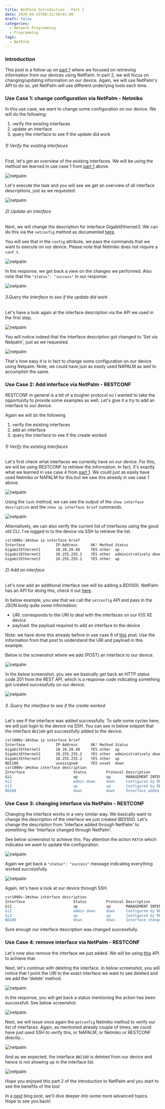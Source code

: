 ```yaml
---
title: NetPalm Introduction - Part 2
date: 2020-04-15T09:32:50+01:00
draft: false
categories:
  - Network Programming
  - Programming
tags:
  - NetPalm
---
```

### Introduction

This post is a follow up on [part 1](http://blog.wimwauters.com/networkprogrammability/2020-04-14_netpalm_introduction_part1/) where we focused on retrieving information from our devices using NetPalm. In part 2, we will focus on changing/updating information on our device. Again, we will use NetPalm's API to do so, yet NetPalm will use different underlying tools each time.

### Use Case 1: change configuration via NetPalm - Netmiko
In this use case, we want to change some configuration on our device. We will do the following:

1. verify the existing interfaces
2. update an interface
3. query the interface to see if the update did work

###### 1) Verify the existing interfaces

First, let's get an overview of the existing interfaces. We will be using the method we learned in use case 1 from [part 1](https://blog.wimwauters.com/networkprogrammability/2020-04-14_netpalm_introduction_part1/) above.

![netpalm](/images/2020-04-15-1.png)

Let's execute the task and you will see we get an overview of all interface descriptions, just as we requested.

![netpalm](/images/2020-04-15-2.png)

###### 2) Update an interface 
Next, we will change the description for interface GigabitEthernet3. We can do this via the `setconfig` method as documented [here](https://documenter.getpostman.com/view/2391814/SzYbxcQx?version=latest#c6c4ca08-6ba5-4272-b9cb-457e1a986d57).

You will see that in the `config` attribute, we pass the commands that we want to execute on our device. Please note that Netmiko does not require a `conf t`.

![netpalm](/images/2020-04-15-3.png)

In the response, we get back a view on the changes we performed. Also note that the `"status": "success"` in our response.

![netpalm](/images/2020-04-15-4.png)

######  3.Query the interface to see if the update did work

Let's have a look again at the interface description via the API we used in the first step.

![netpalm](/images/2020-04-15-5.png)

You will notice indeed that the interface description got changed to 'Set via Netpalm', just as we requested. 

![netpalm](/images/2020-04-15-6.png)

That's how easy it is in fact to change some configuration on our device using Netpalm. Note, we could have just as easily used NAPALM as well to accomplish the same.

### Use Case 2: Add interface via NetPalm - RESTCONF

RESTCONF in general is a bit of a tougher protocol so I wanted to take the opportunity to provide some examples as well. Let's give it a try to add an interface to our device.

Again we will do the following

1. verify the existing interfaces
2. add an interface
3. query the interface to see if the create worked

###### 1) Verify the existing interfaces

Let's first check what interfaces we currently have on our device. For this, we will be using RESTCONF to retrieve the information. In fact, it's exactly what we learned in use case 4 from [part 1](https://blog.wimwauters.com/networkprogrammability/2020-04-14_netpalm_introduction_part1/). We could just as easily have used Netmiko or NAPALM for this but we saw this already in use case 1 above.

![netpalm](/images/2020-04-15-7.png)

Using the `task` method, we can see the output of the `show interface description` and the `show ip interface brief` commands.

![netpalm](/images/2020-04-15-8.png)

Alternatively, we can also verify the current list of interfaces using the good old CLI. I've logged in to the device via SSH to retrieve the list.

```bash
csr1000v-1#show ip interface brief
Interface              IP-Address      OK? Method Status                Protocol
GigabitEthernet1       10.10.20.48     YES other  up                    up
GigabitEthernet2       10.255.255.2    YES other  administratively down down
GigabitEthernet3       10.255.255.2    YES other  up                    up
```
###### 2) Add an interface 

Let's now add an additional interface (we will be adding a BDI100). NetPalm has an API for doing this, check it out [here](https://documenter.getpostman.com/view/2391814/SzYbxcQx?version=latest#68da9960-7c95-4045-8a28-15becdb2b104).

In below example, you see that we call the `setconfig` API and pass in the JSON body quite some information:

- URI: corresponds to the URI to deal with the interfaces on our IOS XE device 
- payload: the payload required to add an interface to the device 

Note: we have done this already before in use case 6 of [this](https://blog.wimwauters.com/networkprogrammability/2020-04-03_restconf_introduction_part2/) post. Use the information from that post to understand the URI and payload in this example.

Below is the screenshot where we add (POST) an interface to our device.

![netpalm](/images/2020-04-15-9.png)

In the below screenshot, you see we basically get back an HTTP status code 201 from the REST API, which is a response code indicating something got created successfully on our device. 

![netpalm](/images/2020-04-15-10.png)

###### 3. Query the interface to see if the create worked
Let's see if the interface was added successfully. To safe some cycles here, we will just login to the device via SSH. You can see in below snippet that the interface `BDI100` got successfully added to the device.

```bash
csr1000v-1#show ip interface brief
Interface              IP-Address      OK? Method Status                Protocol
GigabitEthernet1       10.10.20.48     YES other  up                    up
GigabitEthernet2       10.255.255.2    YES other  administratively down down
GigabitEthernet3       10.255.255.2    YES other  up                    up
BDI100                 unassigned      YES unset  down                  down
csr1000v-1#show interface description
Interface                      Status         Protocol Description
Gi1                            up             up       MANAGEMENT INTERFACE - DON'T TOUCH ME
Gi2                            admin down     down     Configured by RESTCONF
Gi3                            up             up       Configured by RESTCONF
BD100                          down           down     Interface added through NetPalm
```

### Use Case 3: changing interface via NetPalm - RESTCONF

Changing the interface works in a very similar way. We basically want to change the description of the interface we just created (BDI100). Let's change the description from 'Interface added through NetPalm' to something like 'Interface changed through NetPalm'.

See below screenshot to achieve this. Pay attention the action `PATCH` which indicates we want to update the configuration.

![netpalm](/images/2020-04-15-11.png)

Again we get back a `"status": "success"` message indicating everything worked successfully.

![netpalm](/images/2020-04-15-12.png)

Again, let's have a look at our device through SSH.

```bash
csr1000v-1#show interface description
Interface                      Status         Protocol Description
Gi1                            up             up       MANAGEMENT INTERFACE - DON'T TOUCH ME
Gi2                            admin down     down     Configured by RESTCONF
Gi3                            up             up       Configured by RESTCONF
BD100                          down           down     Interface changed through NetPalm
```
Sure enough our interface description was changed successfully.

### Use Case 4: remove interface via NetPalm - RESTCONF

Let's now also remove the interface we just added. We will be using [this](https://documenter.getpostman.com/view/2391814/SzYbxcQx?version=latest#f7c75846-aace-4bc4-ab58-2ec34054b4e6) API to achieve that.

Next, let's continue with deleting the interface. In below screenshot, you will notice that I point the URI to the exact interface we want to see deleted and we add the 'delete' method.

![netpalm](/images/2020-04-15-13.png)

In the response, you will get back a status mentioning the action has been successfull. See below screenshot.

![netpalm](/images/2020-04-15-14.png)

Next, we will issue once again the `getconfig` Netmiko method to verify our list of interfaces. Again, as mentioned already couple of times, we could have just used SSH to verify this, or NAPALM, or Netmiko or RESTCONF directly...

![netpalm](/images/2020-04-15-15.png)

And as we expected, the interface `BNI100` is deleted from our device and hence is not showing up in the interface list.

![netpalm](/images/2020-04-15-16.png)

Hope you enjoyed this part 2 of the introduction to NetPalm and you start to see the benefits of the tool 

In a [next](https://blog.wimwauters.com/networkprogrammability/2020-04-15_netpalm_introduction_part3/) blog post, we'll dive deeper into some more advanced topics. Hope to see you back!


